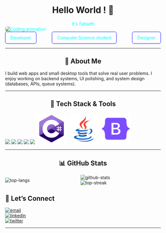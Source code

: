 <!--
  Professional & modern GitHub profile README
  - Replace YOUR_USERNAME with your GitHub username
  - Replace placeholders (name, bio, links, projects, skills) with your details
  - Optional: replace GIFs & icons with your preferred assets
-->

<!-- Animated header GIF -->
<h1 align="center"><strong>Hello World ! 👋</strong></h1>
<div style="color:aqua;">
<center>It's Fahadh</center>
  <img style="border-radius:6px" src="https://media1.giphy.com/media/v1.Y2lkPTc5MGI3NjExZGNkcjhweDRxbmJ2aWhyOHprMTJubnp0MjM1cG9ocjNoZTVlOGRnNiZlcD12MV9pbnRlcm5hbF9naWZfYnlfaWQmY3Q9Zw/MD0svLSDeudszrNrp0/giphy.gif" alt="Coding animation" width="720">
    <div align="center" style="display:grid; grid-auto-flow:column; gap:50px">
        <span style="border:1px solid blue; padding:10px; color:aqua; border-radius:6px">Developer</span> 
        <span style="border:1px solid blue; padding:10px; color:aqua; border-radius:6px">Computer Science student</span> 
        <span style="border:1px solid blue; padding:10px; color:aqua; border-radius:6px">Designer<span>
    </div>
</div>

---

## <center>🔭 About Me</center>

I build web apps and small desktop tools that solve real user problems. I enjoy working on backend systems, UI polishing, and system design (databases, APIs, queue systems).

---

## <center>🧰 Tech Stack & Tools</center>

![](https://img.icons8.com/?size=100&id=20909&format=png&color=000000)
![](https://img.icons8.com/?size=100&id=21278&format=png&color=000000)
![](https://img.icons8.com/?size=100&id=tGvHBPJaKqEd&format=png&color=000000)
![](https://img.icons8.com/?size=100&id=rgPSE6nAB766&format=png&color=000000)
![](https://img.icons8.com/?size=100&id=shQTXiDQiQVR&format=png&color=000000)
![](image-3.png)
![](image-4.png)
![](image-5.png)

---

## <center> 📊 GitHub Stats <center>

<div style="
        display: grid;
        grid-auto-flow: column;
        gap:0;
        grid-template-areas: 'langs stats'
                             'langs streak';
        align-items:center">   
<img style="grid-area: stats;" src="https://github-readme-stats.vercel.app/api?username=FahadhCodes&theme=merko&show_icons=true&hide_border=true&count_private=true" alt="github-stats" />
<img style="grid-area: streak;" src="https://github-readme-streak-stats.herokuapp.com/?user=FahadhCodes&theme=merko&hide_border=true" alt="top-streak" />
<img  style="grid-area: langs;" src="https://github-readme-stats.vercel.app/api/top-langs/?username=FahadhCodes&theme=merko&show_icons=true&hide_border=true&layout=compact" alt="top-langs" />

</div>

## 💬 Let’s Connect

<p>
  <a href="mailto:fahad.work2948@gmail.com"><img src="https://img.shields.io/badge/Email-fahad.work2948@gmail.com-aqua?style=flat-square" alt="email"></a><br>
  <a href="https://www.linkedin.com/in/fahadworks"><img src="https://img.shields.io/badge/LinkedIn-Connect-0A66C2?style=flat-square" alt="linkedin"></a><br>
  <a href="https://www.facebook.com/fahad.mohamed.2948"><img src="https://img.shields.io/badge/Facebook-Follow-1DA1F2?style=flat-square" alt="twitter"></a><br>
</p>

---
